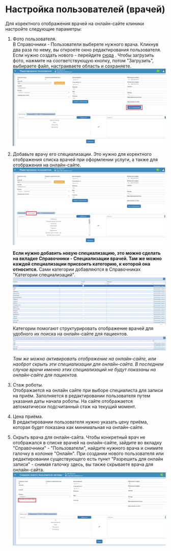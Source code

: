 # Настройка пользователей (врачей) 

Для коректного отображения врачей на онлайн-сайте клиники настройте следующие параметры:   
1. Фото пользователя.   
    В Справочники - Пользователи выберете нужного врача. Кликнув два раза по нему, вы откроете окно редактирования  пользователя. Если нужно создать нового - перейдите <a href="./Users/index">сюда</a> . Чтобы загрузить фото, нажмите на соответствующую кнопку, потом "Загрузить", выбираете файл, настраиваете область и сохраняете.
    ![Image](Image/drOn1.png)

2. Добавьте врачу его специализации. Это нужно для коректного отображения списка врачей при оформлении услуги, а также для отображения на онлайн-сайте.
    ![Image](Image/drOn2.png)   

    **Если нужно добавить новую специализацию, это можно сделать на вкладке Справочники - Специализации врачей. Там же можно каждой специализации присвоить категорию, к которой она относится.** Сами категории добавляются в Справочниках "Категории специализаций".
    ![Image](Image/cat.gif)    
    Категории помогают структурировать отображение врачей для удобного их поиска на онлайн-сайте для пациентов.  
    ![Image](Image/cat1.gif)
    
    *Там же можно активировать отображение на онлайн-сайте, или наоброт скрыть эти специализации для онлайн-сайта. В последнем случае врачи именно этих специализаций не будут показаны на онлайн-сайте для пациентов.*
3. Стаж роботы.   
    Отображается на онлайн сайте при выборе специалиста для записи на приём. Заполняется в редактировании пользователя путем указания даты начала роботы. На сайте отображается автоматически подсчитанный стаж на текущий момент.    

4. Цена приёма.   
    В редактировании пользователя нужно указать цену приёма, которая будет показана как минимальная на онлайн-сайте.   
    
5. Скрыть врача для онлайн-сайта.
    Чтобы конкретный врач не отображался в списке врачей на онлайн-сайте, зайдите во вкладку "Справочники" - "Пользователи", найдите нужного врача и снимите галочку в колонке "Онлайн". При создании нового пользователя или редактировании существующего есть пункт "Разрешить для онлайн записи" - снимая галочку здесь, вы также скрываете врача для онлайн-сайта.   
    ![Image](Image/hide.png)